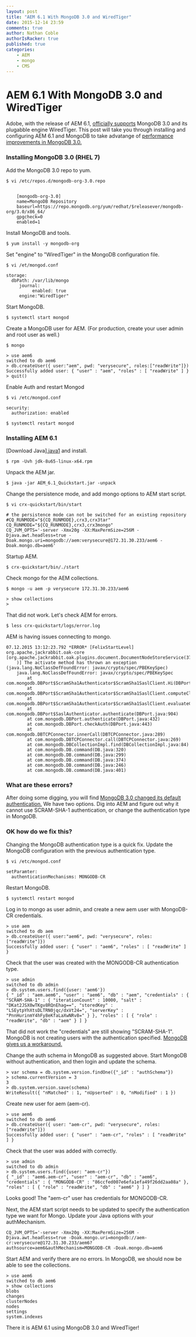 ```yaml
---
layout: post
title: "AEM 6.1 With MongoDB 3.0 and WiredTiger"
date: 2015-12-14 23:59
comments: true
author: Nathan Coble
authorIsRacker: true
published: true
categories:
    - AEM
    - mongo
    - CMS
---
```

# AEM 6.1 With MongoDB 3.0 and WiredTiger
Adobe, with the release of AEM 6.1, [officially supports][adobe1] MongoDB 3.0 and its plugabble engine WiredTiger. This post will take you through installing and configuring AEM 6.1 and MongoDB to take advatange of [performance improvements in MongoDB 3.0.][or1]

<!-- more -->

### Installing MongoDB 3.0 (RHEL 7)
Add the MongoDB 3.0 repo to yum.

```
$ vi /etc/repos.d/mongodb-org-3.0.repo


	[mongodb-org-3.0]
	name=MongoDB Repository
	baseurl=https://repo.mongodb.org/yum/redhat/$releasever/mongodb-org/3.0/x86_64/
	gpgcheck=0
	enabled=1
```

Install MongoDB and tools.

```
$ yum install -y mongodb-org
```

Set "engine" to "WiredTiger" in the MongoDB configuration file.

```
$ vi /et/mongod.conf
```


```
storage:
  dbPath: /var/lib/mongo
  	 journal:
    	  enabled: true
  	 engine:"WiredTiger"
```

Start MongoDB.

```
$ systemctl start mongod
```

Create a MongoDB user for AEM. (For production, create your user admin and root user as well.)

```
$ mongo
```

```
> use aem6
switched to db aem6
> db.createUser({ user:"aem", pwd: "verysecure", roles:["readWrite"]})
Successfully added user: { "user" : "aem", "roles" : [ "readWrite" ] }
> quit()
```

Enable Auth and restart Mongod

```
$ vi /etc/mongod.conf
```

```
security:
  authorization: enabled
```

```
$ systemctl restart mongod
```

### Installing AEM 6.1
[Download Java],[java1] and install.

```
$ rpm -Uvh jdk-8u65-linux-x64.rpm
```

Unpack the AEM jar.

```
$ java -jar AEM_6.1_Quickstart.jar -unpack
```

Change the persistence mode, and add mongo options to AEM start script.

```
$ vi crx-quickstart/bin/start
```

```
# the persistence mode can not be switched for an existing repository
#CQ_RUNMODE="${CQ_RUNMODE},crx3,crx3tar"
CQ_RUNMODE="${CQ_RUNMODE},crx3,crx3mongo"
CQ_JVM_OPTS='-server -Xmx20g -XX:MaxPermSize=256M -Djava.awt.headless=true -Doak.mongo.uri=mongodb://aem:verysecure@172.31.30.233/aem6 -Doak.mongo.db=aem6'
```

Startup AEM.

```
$ crx-quickstart/bin/./start
```

Check mongo for the AEM collections.

```
$ mongo -u aem -p verysecure 172.31.30.233/aem6

> show collections
>
```

That did not work.  Let's check AEM for errors.

```
$ less crx-quickstart/logs/error.log
```

AEM is having issues connecting to mongo.  

```
07.12.2015 13:12:23.792 *ERROR* [FelixStartLevel] org.apache.jackrabbit.oak-core [org.apache.jackrabbit.oak.plugins.document.DocumentNodeStoreService(37
	)] The activate method has thrown an exception (java.lang.NoClassDefFoundError: javax/crypto/spec/PBEKeySpec)
	java.lang.NoClassDefFoundError: javax/crypto/spec/PBEKeySpec
        at com.mongodb.DBPort$ScramSha1Authenticator$ScramSha1SaslClient.Hi(DBPort.java:822)
        at com.mongodb.DBPort$ScramSha1Authenticator$ScramSha1SaslClient.computeClientFinalMessage(DBPort.java:747)
        at com.mongodb.DBPort$ScramSha1Authenticator$ScramSha1SaslClient.evaluateChallenge(DBPort.java:681)
        at com.mongodb.DBPort$SaslAuthenticator.authenticate(DBPort.java:904)
        at com.mongodb.DBPort.authenticate(DBPort.java:432)
        at com.mongodb.DBPort.checkAuth(DBPort.java:443)
        at com.mongodb.DBTCPConnector.innerCall(DBTCPConnector.java:289)
        at com.mongodb.DBTCPConnector.call(DBTCPConnector.java:269)
        at com.mongodb.DBCollectionImpl.find(DBCollectionImpl.java:84)
        at com.mongodb.DB.command(DB.java:320)
        at com.mongodb.DB.command(DB.java:299)
        at com.mongodb.DB.command(DB.java:374)
        at com.mongodb.DB.command(DB.java:246)
        at com.mongodb.DB.command(DB.java:401)
```

### What are these errors?
After doing some digging, you will find [MongoDB 3.0 changed its default authentication.][mongo1] We have two options. Dig into AEM and figure out why it cannot use SCRAM-SHA-1 authentication, or change the authentication type in MongoDB.

### OK how do we fix this?
Changing the MongoDB authentication type is a quick fix.
Update the MongoDB configuration with the previous authentication type.

```
$ vi /etc/mongod.conf
```

```
setParamter:
  authenticationMechanisms: MONGODB-CR
```

Restart MongoDB.

```
$ systemctl restart mongod
```

Log in to mongo as user admin, and create a new aem user with MongoDB-CR credentials.

```
> use aem
switched to db aem
> db.createUser({ user:"aem6", pwd: "verysecure", roles:["readWrite"]})
Successfully added user: { "user" : "aem6", "roles" : [ "readWrite" ] }
```

Check that the user was created with the MONGODB-CR authentication type.

```
> use admin
switched to db admin
> db.system.users.find({user: 'aem6'})
{ "_id" : "aem.aem6", "user" : "aem6", "db" : "aem", "credentials" : { "SCRAM-SHA-1" : { "iterationCount" : 10000, "salt" : "DKat2JSX0wTKgv8RQnEhag==", "storedKey" : "LSEytpYhXtsDLTRN0jqc/dxVt24=", "serverKey" : "PnnHurinmY4hFy8eKfaLaXwNRv8=" } }, "roles" : [ { "role" : "readWrite", "db" : "aem" } ] }
```

That did not work the "credentials" are still showing "SCRAM-SHA-1". MongoDB is not creating users with the authentication specified. [MongoDB gives us a workaround.][mongo2]

Change the auth schema in MongoDB as suggested above. Start MongoDB without authentication, and then login and update the schema.

```
> var schema = db.system.version.findOne({"_id" : "authSchema"})
> schema.currentVersion = 3
3
> db.system.version.save(schema)
WriteResult({ "nMatched" : 1, "nUpserted" : 0, "nModified" : 1 })
```

Create new user for aem (aem-cr).

```
> use aem6
switched to db aem6
> db.createUser({ user: "aem-cr", pwd: "verysecure", roles:["readWrite"]})
Successfully added user: { "user" : "aem-cr", "roles" : [ "readWrite" ] }
```

Check that the user was added with correctly.

```
> use admin
switched to db admin
> db.system.users.find({user: "aem-cr"})
{ "_id" : "aem6.aem-cr", "user" : "aem-cr", "db" : "aem6", "credentials" : { "MONGODB-CR" : "86ccfed007e6efa1efa49f26dd2aa08a" }, "roles" : [ { "role" : "readWrite", "db" : "aem6" } ] }
```

Looks good! The "aem-cr" user has credentials for MONGODB-CR.

Next, the AEM start script needs to be updated to specify the authentication type we want for Mongo. Update your Java options with your authMechanism.

```
CQ_JVM_OPTS='-server -Xmx20g -XX:MaxPermSize=256M -Djava.awt.headless=true -Doak.mongo.uri=mongodb://aem-cr:verysecure@172.31.30.233/aem6?authsource=aem6&authMechanism=MONGODB-CR -Doak.mongo.db=aem6
```

Start AEM and verify there are no errors.
In MongoDB, we should now be able to see the collections.

```
> use aem6
switched to db aem6
> show collections
blobs
changes
clusterNodes
nodes
settings
system.indexes
```

There it is AEM 6.1 using MongoDB 3.0 and WiredTiger!


   [adobe1]: <https://docs.adobe.com/docs/en/aem/6-1/deploy/technical-requirements.html>
   [or1]: <https://objectrocket.com/blog/company/mongodb-wiredtiger>
   [java1]: <http://www.oracle.com/technetwork/java/javase/downloads/jdk8-downloads-2133151.html>
   [mongo1]: <https://docs.mongodb.org/manual/core/authentication/>
   [mongo2]: <https://jira.mongodb.org/browse/SERVER-17459>
